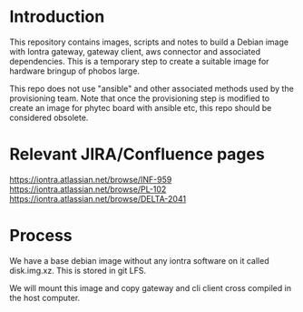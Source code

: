 # Introduction

This repository contains images, scripts and notes to build a Debian
image with Iontra gateway, gateway client, aws connector and
associated dependencies. This is a temporary step to create a suitable image for hardware
bringup of phobos large. 

This repo does not use "ansible" and other associated methods used by
the provisioning team. Note that once the provisioning step is
modified to create an image for phytec board with ansible etc, this
repo should be considered obsolete.

# Relevant JIRA/Confluence pages

https://iontra.atlassian.net/browse/INF-959
https://iontra.atlassian.net/browse/PL-102
https://iontra.atlassian.net/browse/DELTA-2041

# Process

We have a base debian image without any iontra software on it called
disk.img.xz. This is stored in git LFS.

We will mount this image and copy gateway and cli client cross
compiled in the host computer.
